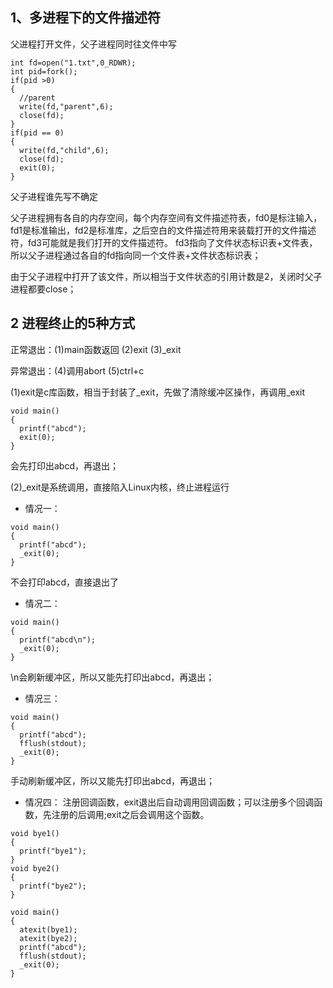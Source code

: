 1、多进程下的文件描述符
---
父进程打开文件，父子进程同时往文件中写
```
int fd=open("1.txt",0_RDWR);
int pid=fork();
if(pid >0)
{
  //parent
  write(fd,"parent",6);
  close(fd);
}
if(pid == 0)
{
  write(fd,"child",6);
  close(fd);
  exit(0);
}
```
父子进程谁先写不确定

父子进程拥有各自的内存空间，每个内存空间有文件描述符表，fd0是标注输入，fd1是标准输出，fd2是标准库，之后空白的文件描述符用来装载打开的文件描述符，fd3可能就是我们打开的文件描述符。
fd3指向了文件状态标识表+文件表，所以父子进程通过各自的fd指向同一个文件表+文件状态标识表；

由于父子进程中打开了该文件，所以相当于文件状态的引用计数是2，关闭时父子进程都要close；

2 进程终止的5种方式
--
正常退出：(1)main函数返回 (2)exit  (3)_exit  

异常退出：(4)调用abort    (5)ctrl+c 

(1)exit是c库函数，相当于封装了_exit，先做了清除缓冲区操作，再调用_exit
```
void main()
{
  printf("abcd");
  exit(0);
}
```
会先打印出abcd，再退出；

(2)_exit是系统调用，直接陷入Linux内核，终止进程运行
- 情况一：
```
void main()
{
  printf("abcd");
  _exit(0);
}
```
不会打印abcd，直接退出了
- 情况二：
```
void main()
{
  printf("abcd\n");
  _exit(0);
}
```
\n会刷新缓冲区，所以又能先打印出abcd，再退出；
- 情况三：
```
void main()
{
  printf("abcd");
  fflush(stdout);
  _exit(0);
}
```
手动刷新缓冲区，所以又能先打印出abcd，再退出；
- 情况四：
注册回调函数，exit退出后自动调用回调函数；可以注册多个回调函数，先注册的后调用;exit之后会调用这个函数。
```
void bye1()
{
  printf("bye1");
}
void bye2()
{
  printf("bye2");
}

void main()
{
  atexit(bye1);
  atexit(bye2);
  printf("abcd");
  fflush(stdout);
  _exit(0);
}
```
